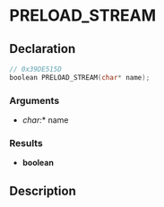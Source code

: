 # PRELOAD_STREAM

## Declaration
```cpp
// 0x39DE515D
boolean PRELOAD_STREAM(char* name);
```

### Arguments
- **char*:** name

### Results
- **boolean**

## Description
